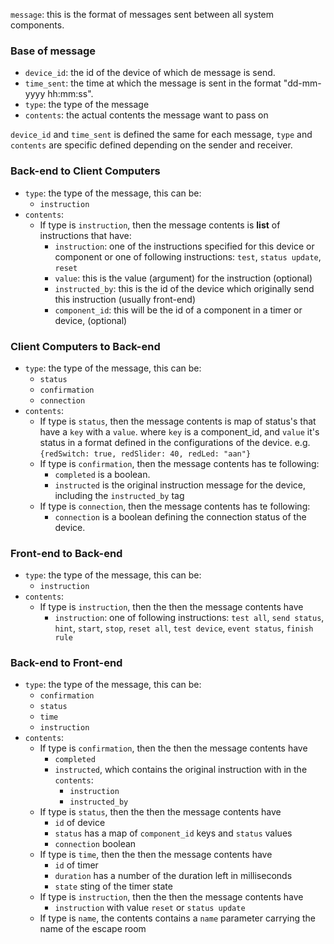 `message`: this is the format of messages sent between all system components.
### Base of message
- `device_id`: the id of the device of which de message is send. 
- `time_sent`: the time at which the message is sent in the format 
"dd-mm-yyyy hh:mm:ss".
- `type`: the type of the message
- `contents`: the actual contents the message want to pass on

`device_id` and `time_sent` is defined the same for each message, `type` and `contents`
are specific defined depending on the sender and receiver.

### Back-end to Client Computers
- `type`: the type of the message, this can be:
    - `instruction`
- `contents`:
    - If type is `instruction`, then the message contents is __list__ of instructions 
    that have:
        - `instruction`: one of the instructions specified for this device or 
        component or one of following instructions: `test`, `status update`, `reset`
        - `value`: this is the value (argument) for the instruction (optional)
        - `instructed_by`: this is the id of the device which originally send this instruction (usually front-end)
        - `component_id`: this will be the id of a component in a timer or device, 
                (optional)
   
### Client Computers to Back-end
- `type`: the type of the message, this can be:
    - `status`
    - `confirmation`
    - `connection`
- `contents`:
    - If type is `status`, then the message contents is map of status's 
    that have a `key` with a `value`. where `key` is a component_id, and `value` it's status in 
    a format defined in the configurations of the device. e.g. `{redSwitch: true, redSlider: 40, redLed: "aan"}`
    - If type is `confirmation`,  then the message contents has te following:
        - `completed` is a boolean.
        - `instructed` is the original instruction message for the device, including the `instructed_by` tag
    - If type is `connection`, then the message contents has te following:
        - `connection` is a boolean defining the connection status of the device.
        
### Front-end to Back-end
- `type`: the type of the message, this can be:
    - `instruction`
- `contents`:
    - If type is `instruction`, then the then the message contents have
        - `instruction`: one of following instructions: `test all`, `send status`, `hint`, `start`, `stop`, `reset all`,
        `test device`, `event status`, `finish rule`
     
### Back-end to Front-end
- `type`: the type of the message, this can be:
    - `confirmation`
    - `status`
    - `time`
    - `instruction`
- `contents`:
    - If type is `confirmation`, then the then the message contents have
        - `completed`
        - `instructed`, which contains the original instruction with in the `contents`:
            - `instruction`
            - `instructed_by`
    - If type is `status`, then the then the message contents have
        - `id` of device
        - `status` has a map of `component_id` keys and `status` values
        - `connection` boolean
    - If type is `time`, then the then the message contents have
        - `id` of timer
        - `duration` has a number of the duration left in milliseconds
        - `state` sting of the timer state
    - If type is `instruction`, then the then the message contents have
        - `instruction` with value `reset` or `status update`
    - If type is `name`, the contents contains a `name` parameter carrying the name of the escape room
    

        